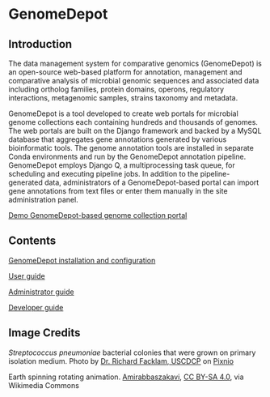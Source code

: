 # GenomeDepot

## Introduction

The data management system for comparative genomics (GenomeDepot) is an open-source web-based platform for annotation, management and comparative analysis of microbial genomic sequences and associated data including ortholog families, protein domains, operons, regulatory interactions, metagenomic samples, strains taxonomy and metadata. 

GenomeDepot is a tool developed to create web portals for microbial genome collections each containing hundreds and thousands of genomes. The web portals are built on the Django framework and backed by a MySQL database that aggregates gene annotations generated by various bioinformatic tools. The genome annotation tools are installed in separate Conda environments and run by the GenomeDepot annotation pipeline. GenomeDepot employs Django Q, a multiprocessing task queue, for scheduling and executing pipeline jobs. In addition to the pipeline-generated data, administrators of a GenomeDepot-based portal can import gene annotations from text files or enter them manually in the site administration panel.

[Demo GenomeDepot-based genome collection portal](https://iseq.lbl.gov/genomes)


## Contents

[GenomeDepot installation and configuration](installation)

[User guide](user)

[Administrator guide](admin)

[Developer guide](developer)


## Image Credits

*Streptococcus pneumoniae* bacterial colonies that were grown on primary isolation medium. Photo by [Dr. Richard Facklam, USCDCP](https://pixnio.com/science/microscopy-images/streptococcus-pneumoniae/streptococcus-pneumoniae-bacterial-colonies-that-were-grown-on-primary-isolation-medium) on [Pixnio](https://pixnio.com/)

Earth spinning rotating animation. [Amirabbaszakavi](https://commons.wikimedia.org/wiki/File:Earth-spinning-rotating-animation-40.gif), [CC BY-SA 4.0](https://creativecommons.org/licenses/by-sa/4.0), via Wikimedia Commons
